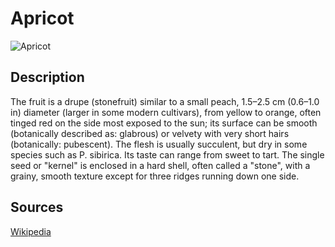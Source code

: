 # Apricot

![Apricot](https://raw.githubusercontent.com/aghussb/fruit_datasets/main/apricot/datasets/Apricot_1.jpg)

## Description

The fruit is a drupe (stonefruit) similar to a small peach, 1.5–2.5 cm (0.6–1.0 in) diameter (larger in some modern cultivars), from yellow to orange, often tinged red on the side most exposed to the sun; its surface can be smooth (botanically described as: glabrous) or velvety with very short hairs (botanically: pubescent). The flesh is usually succulent, but dry in some species such as P. sibirica. Its taste can range from sweet to tart. The single seed or "kernel" is enclosed in a hard shell, often called a "stone", with a grainy, smooth texture except for three ridges running down one side.

## Sources
[Wikipedia](https://en.wikipedia.org/wiki/Apricot)
